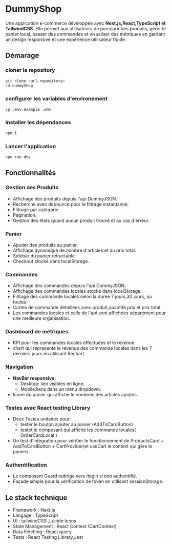 # DummyShop

Une application e-commerce développée avec **Next.js,React,TypeScript et TailwindCSS**.
Elle permet aux utilisateurs de parcourir des produits, gérer le panier local, passer des commandes et visualiser des métriques en gardant un design responsive et une expérience utilisateur fluide.

## Démarage

### cloner le repository

```bash
git clone <url-repository>
cd dummyShop
```

### configurer les variables d'environement

```bash
cp .env.example .env

```

### Installer les dépendances

```bash
npm i
```

### Lancer l'application

```bash
npm run dev

```

## Fonctionnalités

### Gestion des Produits

- Affichage des produits depuis l'api DummyJSON.
- Recherche avec debounce pour le filtrage instantanné.
- Filtrage par catégorie
- Pagination.
- Gestion des états quand aucun produit trouvé et au cas d'erreur.

### Panier

- Ajouter des produits au panier.
- Affichage dynamique de nombre d'articles et du prix total.
- Sidebar du panier rétractable.
- Checkout stocké dans localStorage.

### Commandes

- Affichage des commandes depuis l'api DummyJSON.
- Affichage des commandes locales stocké dans localStorage.
- Filtrage des commande locales selon la durée 7 jours,30 jours, ou toutes.
- Cartes de commande détaillées avec produit,quantité,prix et prix total.
- Les commandes locales et celle de l'api sont affichées séparément pour une meilleure organisation.

### Dashboard de métriques

- KPI pour les commandes locales effectuées et le revenue.
- chart qui represente le revenue des commande locales dans les 7 derniers jours en utilisant Rechart.

### Navigation

- **NavBar responsive:**
  - Desktop: lien visibles en ligne.
  - Mobile:liens dans un menu dropdown.
- Icone du panier qui affiche le nombres des articles ajoutés.

### Testes avec React testing Library

- Deux Testes unitaires pour:
  - tester le bouton ajouter au panier (AddToCardButton)
  - testet le composant qui affiche les commande locales( OrderCardLocal )
- Un test d'integration pour vérifier le fonctionnement de ProductsCard + AddToCardButton + CartProvider(et useCart le context qui gère le panier).

### Authentification

- Le composant Guard redirige vers /login si non authentifié.
- Façade simple pour la vérification de token en utilisant sessionStorage.

## Le stack technique

- Framework : Next.js
- Langage : TypeScript
- UI : tailwindCSS ,Lucide Icons
- State Management : React Context (CartContext)
- Data Fetching : React query
- Tests : React Testing Library,Jest

